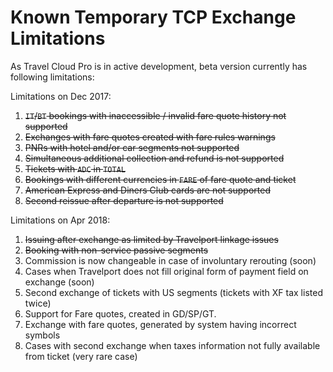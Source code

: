 # Known Temporary TCP Exchange Limitations

As Travel Cloud Pro is in active development, beta version currently has following limitations:



Limitations on Dec 2017:

1. ~~`IT`/`BT` bookings with inaccessible / invalid fare quote history not supported~~
1. ~~Exchanges with fare quotes created with fare rules warnings~~
1. ~~PNRs with hotel and/or car segments not supported~~
1. ~~Simultaneous additional collection and refund is not supported~~
1. ~~Tickets with `ADC` in `TOTAL`~~
1. ~~Bookings with different currencies in `FARE` of fare quote and ticket~~
1. ~~American Express and Diners Club cards are not supported~~
1. ~~Second reissue after departure is not supported~~

Limitations on Apr 2018:

1. ~~Issuing after exchange as limited by Travelport linkage issues~~
1. ~~Booking with non-service passive segments~~
1. Commission is now changeable in case of involuntary rerouting \(soon\)
1. Cases when Travelport does not fill original form of payment field on exchange \(soon\)
1. Second exchange of tickets with US segments \(tickets with XF tax listed twice\)
1. Support for Fare quotes, created in GD/SP/GT.
1. Exchange with fare quotes, generated by system having incorrect symbols
1. Cases with second exchange when taxes information not fully available from ticket \(very rare case\)



